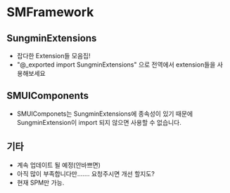 # SMFramework
## SungminExtensions
- 잡다한 Extension들 모음집!
- "@_exported import SungminExtensions" 으로 전역에서 extension들을 사용해보세요

## SMUIComponents
- SMUIComponets는 SungminExtensions에 종속성이 있기 때문에 SungminExtension이 import 되지 않으면 사용할 수 없습니다.


## 기타
- 계속 업데이트 될 예정(안바쁘면)
- 아직 많이 부족합니다만....... 요청주시면 개선 할지도?
- 현재 SPM만 가능.
